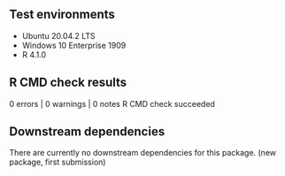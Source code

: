 ## Test environments
* Ubuntu 20.04.2 LTS
* Windows 10 Enterprise 1909
* R 4.1.0

## R CMD check results
0 errors | 0 warnings | 0 notes
R CMD check succeeded

## Downstream dependencies
There are currently no downstream dependencies for this package.
(new package, first submission)


